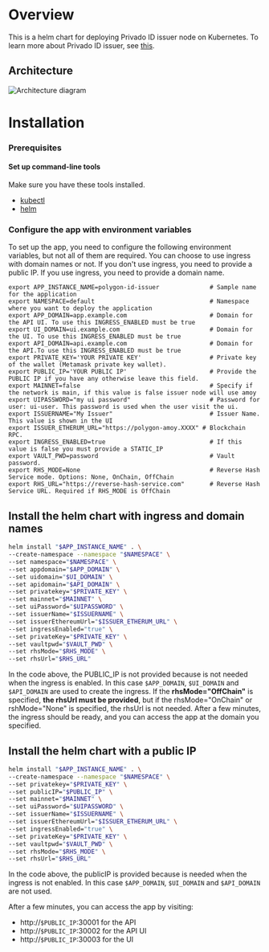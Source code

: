 # Overview

This is a helm chart for deploying Privado ID issuer node on Kubernetes.
To learn more about Privado ID issuer, see [this](https://0xpolygonid.github.io/tutorials/issuer/issuer-overview).

## Architecture

![Architecture diagram](resources/polygon-id-issuer-k8s-app-architecture.png)

# Installation

### Prerequisites

#### Set up command-line tools

Make sure you have these tools installed.

- [kubectl](https://kubernetes.io/docs/reference/kubectl/overview/)
- [helm](https://helm.sh/)

### Configure the app with environment variables

To set up the app, you need to configure the following environment variables, but not all of them are required. You can choose to use ingress with domain names or not.
If you don't use ingress, you need to provide a public IP. If you use ingress, you need to provide a domain name.

```shell
export APP_INSTANCE_NAME=polygon-id-issuer              # Sample name for the application
export NAMESPACE=default                                # Namespace where you want to deploy the application
export APP_DOMAIN=app.example.com                       # Domain for the API UI. To use this INGRESS_ENABLED must be true
export UI_DOMAIN=ui.example.com                         # Domain for the UI. To use this INGRESS_ENABLED must be true
export API_DOMAIN=api.example.com                       # Domain for the API.To use this INGRESS_ENABLED must be true
export PRIVATE_KEY='YOUR PRIVATE KEY'                   # Private key of the wallet (Metamask private key wallet).
export PUBLIC_IP='YOUR PUBLIC IP'                       # Provide the PUBLIC IP if you have any otherwise leave this field.
export MAINNET=false                                    # Specify if the network is main, if this value is false issuer node will use amoy
export UIPASSWORD="my ui password"                      # Password for user: ui-user. This password is used when the user visit the ui.
export ISSUERNAME="My Issuer"                           # Issuer Name. This value is shown in the UI
export ISSUER_ETHERUM_URL="https://polygon-amoy.XXXX" # Blockchain RPC.
export INGRESS_ENABLED=true                             # If this value is false you must provide a STATIC_IP
export VAULT_PWD=password                               # Vault password.
export RHS_MODE=None                                    # Reverse Hash Service mode. Options: None, OnChain, OffChain
export RHS_URL="https://reverse-hash-service.com"       # Reverse Hash Service URL. Required if RHS_MODE is OffChain
```

## Install the helm chart with ingress and domain names

```bash
helm install "$APP_INSTANCE_NAME" . \
--create-namespace --namespace "$NAMESPACE" \
--set namespace="$NAMESPACE" \
--set appdomain="$APP_DOMAIN" \
--set uidomain="$UI_DOMAIN" \
--set apidomain="$API_DOMAIN" \
--set privatekey="$PRIVATE_KEY" \
--set mainnet="$MAINNET" \
--set uiPassword="$UIPASSWORD" \
--set issuerName="$ISSUERNAME" \
--set issuerEthereumUrl="$ISSUER_ETHERUM_URL" \
--set ingressEnabled="true" \
--set privateKey="$PRIVATE_KEY" \
--set vaultpwd="$VAULT_PWD" \
--set rhsMode="$RHS_MODE" \
--set rhsUrl="$RHS_URL"
```

In the code above, the PUBLIC_IP is not provided because is not needed when the ingress is enabled.
In this case `$APP_DOMAIN`, `$UI_DOMAIN` and `$API_DOMAIN` are used to create the ingress.
If the **rhsMode="OffChain"** is specified, **the rhsUrl must be provided**, but if the rhsMode="OnChain" or rshMode="None" is specified, the rhsUrl is not needed.
After a few minutes, the ingress should be ready, and you can access the app at the domain you specified.

## Install the helm chart with a public IP

```bash
helm install "$APP_INSTANCE_NAME" . \
--create-namespace --namespace "$NAMESPACE" \
--set privatekey="$PRIVATE_KEY" \
--set publicIP="$PUBLIC_IP" \
--set mainnet="$MAINNET" \
--set uiPassword="$UIPASSWORD" \
--set issuerName="$ISSUERNAME" \
--set issuerEthereumUrl="$ISSUER_ETHERUM_URL" \
--set ingressEnabled="true" \
--set privateKey="$PRIVATE_KEY" \
--set vaultpwd="$VAULT_PWD" \
--set rhsMode="$RHS_MODE" \
--set rhsUrl="$RHS_URL"
```

In the code above, the publicIP is provided because is needed when the ingress is not enabled. In this case `$APP_DOMAIN`, `$UI_DOMAIN` and `$API_DOMAIN` are not used.

After a few minutes, you can access the app by visiting:

- http://`$PUBLIC_IP`:30001 for the API
- http://`$PUBLIC_IP`:30002 for the API UI
- http://`$PUBLIC_IP`:30003 for the UI
